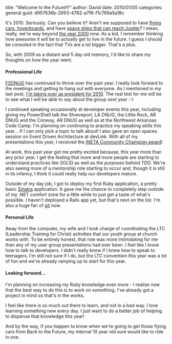 
title: "Welcome to the Future!!!"
author: David
date: 2010/01/05
categories: general
guid: d957636b-2693-4782-a7f6-f1c769a5a18c

It's 2010. Seriously. Can you believe it? Aren't we supposed to have [flying cars, hoverboards](http://www.imdb.com/title/tt0096874/), and have [space ships that can reach Jupiter](http://www.imdb.com/title/tt0086837/)? I mean, really, we're way beyond [the year 2000](http://en.wikipedia.org/wiki/List_of_Conan_O%27Brien_sketches#In_the_Year_2000.2F3000) now. As a kid, I remember thinking how awesome it will be to actually get to live in the future. I guess I should be consoled in the fact that TVs are a lot bigger. That's a plus. 

So, with 2009 as a distant and 5 day old memory, I'd like to share my thoughts on how the year went.

#### Professional Life

[FSDNUG](http://fsdnug.org) has continued to thrive over the past year. I really look forward to the meetings and getting to hang out with everyone. As I mentioned in my last post, [I'm taking over as president for 2010](http://www.mohundro.com/blog/2009/11/30/BigShoesToFill.aspx). The real test for me will be to see what I will be able to say about the group *next* year :-) 

I continued speaking occasionally at developer events this year, including giving my PowerShell talk the Shreveport, LA DNUG, the Little Rock, AR DNUG and the Conway, AR DNUG as well as at the Northwest Arkansas Code Camp. I'm planning on continuing to practice my speaking skills this year... if I can only pick a topic to talk about! I also gave an open spaces session on Event Driven Architecture at devLink. With all of my presentations this year, I received the [INETA Community Champion award](http://www.inetachamps.com/Profile/Details/drmohundro)! 

At work, this past year got me pretty excited because, this year more than any prior year, I get the feeling that more and more people are starting to understand practices like SOLID as well as the *purposes* behind TDD. We're also seeing more of a mentorship role starting to occur and, though it is still in its infancy, I think it could really help our developers mature. 

Outside of my day job, I got to deploy my first Ruby application, a pretty basic [Sinatra](http://www.sinatrarb.com/) application. It gave me the chance to completely step outside of my .NET comfort zone for a little while to just get a taste of what's possible. I haven't deployed a Rails app yet, but that's next on the list. I'm also a huge fan of [git](http://www.git-scm.com/) now.

#### Personal Life

Away from the computer, my wife and I took charge of coordinating the LTC (Leadership Training for Christ) activities that our youth group at church works with. To be entirely honest, that role was more intimidating for me than any of my user group presentations had ever been. I feel like I know how to talk to developers. I didn't really know if I knew how to speak to teenagers. I'm still not sure if I do, but the LTC convention this year was a lot of fun and we're already ramping up to start for this year.

#### Looking forward...

I'm planning on increasing my Ruby knowledge even more - I realize now that the best way to do this is to work on something. I've already got a project in mind so that's in the works.

I feel like there is so much out there to learn, and not in a bad way. I love learning something new every day. I just want to do a better job of helping to dispense that knowledge this year!

And by the way, if you happen to know when we're going to get those flying cars from Back to the Future, my internal 10 year old sure would like to ride in one.

